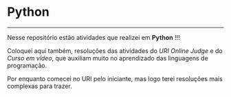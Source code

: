 # Python
---
 
Nesse repositório estão atividades que realizei em **Python** !!!
 
Coloquei aqui também, resoluções das atividades do *URI Online Judge* e do *Curso em vídeo*, que auxiliam muito no aprendizado das linguagens de programação. 

Por enquanto comecei no URI pelo iniciante, mas logo terei resoluções mais complexas para trazer.
